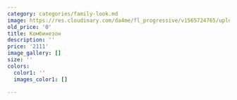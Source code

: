 ```yaml
---
category: categories/family-look.md
image: https://res.cloudinary.com/da4me/fl_progressive/v1565724765/uploads/IMG_3364_kctrvw.jpg
old_price: '0'
title: Комбинезон
description: ''
price: '2111'
image_gallery: []
size: ''
colors:
  color1: ''
  images_color1: []

---
```

